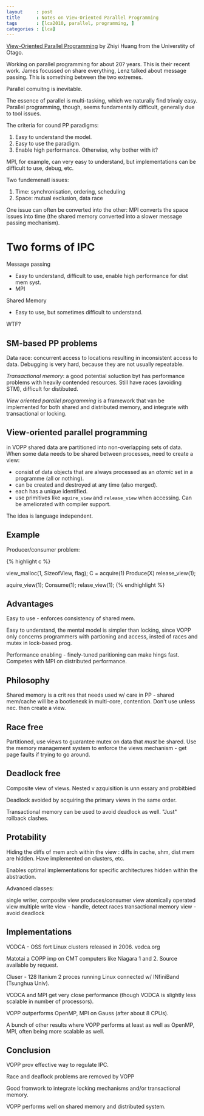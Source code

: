 ```yaml
---
layout     : post
title      : Notes on View-Oriented Parallel Programming
tags       : [lca2010, parallel, programming, ]
categories : [lca]
---
```


[View-Oriented Parallel Programming][talk] by Zhiyi Huang from the Universtity
of Otago.

[talk]: http://multicorenz.wordpress.com/2009/11/29/miniconf-abstracts-and-bios/

Working on parallel programming for about 20? years. This is their recent
work. James focussed on share everything, Lenz talked about message passing.
This is something between the two extremes.

Parallel comuitng is inevitable.

The essence of parallel is multi-tasking, which we naturally find trivaly easy. Parallel programming, though, seems fundamentally difficult, generally due to tool issues.

The criteria for cound PP paradigms:

1. Easy to understand the model.
2. Easy to use the paradigm.
3. Enable high performance. Otherwise, why bother with it?

MPI, for example, can very easy to understand, but implementations can be
difficult to use, debug, etc.

Two fundemenatl issues:

1. Time: synchronisation, ordering, scheduling
2. Space: mutual exclusion, data race

One issue can often be converted into the other: MPI converts the space issues
into time (the shared memory converted into a slower message passing
mechanism).

Two forms of IPC
================

Message passing

- Easy to understand, difficult to use, enable high performance for dist mem
  syst.
- MPI

Shared Memory

- Easy to use, but sometimes difficult to understand.

WTF?

SM-based PP problems
--------------------

Data race: concurrent access to locations resulting in inconsistent access to
data. Debugging is very hard, because they are not usually repeatable.

*Transactional memory*: a good potential soluction byt has performance
problems with heavily contended resources. Still have races (avoiding STM),
difficult for distibuted.

*View oriented parallel programming* is a framework that van be implemented
for both shared and distributed memory, and integrate with transactional or
locking.

View-oriented parallel programming
----------------------------------

in VOPP shared data are partitioned into non-overlapping sets of data. When
some data needs to be shared between processes, need to create a view:

- consist of data objects that are always processed as an *atomic* set in a
  programme (all or nothing).
- can be created and destroyed at any time (also merged).
- each has a unique identified.
- use primitives like `aquire_view` and `release_view` when accessing. Can be
  ameliorated with compiler support.

The idea is language independent.

Example
-------

Producer/consumer problem:

{% highlight c %}

view_malloc(1, SizeofView, flag);
C = acquire(1)
Produce(X)
release_view(1);

aquire_view(1);
Consume(1);
relase_view(1);
{% endhighlight %}



Advantages
----------

Easy to use - enforces consistency of shared mem.

Easy to understand, the mental model is simpler than locking, since VOPP only
concerns programmers with partioning and access, insted of races and mutex in
lock-based prog.

Performance enabling - finely-tuned paritioning can make hings fast. Competes
with MPI on distributed performance.

Philosophy
----------

Shared memory is a crit res that needs used w/ care in PP - shared mem/cache
will be a bootlenexk in multi-core, contention. Don't use unless nec. then
create a view.

Race free
---------

Partitioned, use views to guarantee mutex on data that *must* be shared. Use
the memory management system to enforce the views mechanism - get page faults
if trying to go around.

Deadlock free
-------------

Composite view of views. Nested v azquisition is unn essary and probitbied 

Deadlock avoided by acquiring the primary views in the same order.

Transactional memory can be used to avoid deadlock as well. "Just" rollback
clashes.

Protability
-----------

Hiding the diffs of mem arch within the view : diffs in cache, shm, dist mem are hidden. Have implemented on clusters, etc.

Enables optimal implementations for specific architectures hidden within the
abstraction.

Advanced classes:

single writer, composite view
produces/consumer view
atomically operated view
multiple write view - handle, detect races
transactional memory view - avoid deadlock

Implementations
---------------

VODCA - OSS fort Linux clusters released in 2006. vodca.org

Matotai a COPP imp on CMT computers like Niagara 1 and 2. Source available by
request.

Cluser - 128 Itanium 2 proces running Linux connected w/ INfiniBand (Tsunghua
Univ).

VODCA and MPI get very close performance (though VODCA is slightly less
scalable in number of processors). 

VOPP outperforms OpenMP, MPI on Gauss (after about 8 CPUs).

A bunch of other results where VOPP performs at least as well as OpenMP, MPI,
often being more scalable as well.

Conclusion
----------

VOPP prov effective way to regulate IPC.

Race and deaflock problems are removed by VOPP

Good fromwork to integrate locking mechanisms and/or transactional memory.

VOPP performs well on shared memory and distributed system.
